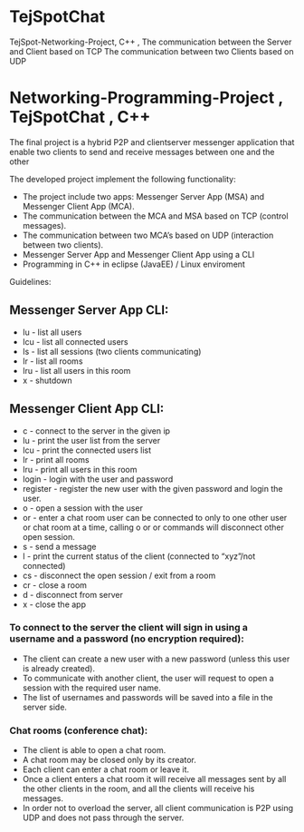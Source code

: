 # TejSpotChat
TejSpot-Networking-Project, C++ ,  The communication between the Server and Client based on TCP  The communication between two Clients based on UDP
# Networking-Programming-Project , TejSpotChat , C++

The final project is a hybrid P2P and client­server messenger application
that enable two clients to send and receive messages between one and the
other

The developed project implement the following functionality:

* The project include two apps: Messenger Server App (MSA) and
 Messenger Client App (MCA).
* The communication between the MCA and MSA based on TCP 
(control messages).
* The communication between two MCA’s based on UDP 
(interaction between two clients).
* Messenger Server App and Messenger Client App using a CLI
* Programming in C++ in eclipse (JavaEE) / Linux enviroment

Guidelines:

## Messenger Server App CLI:
* lu - list all users</br>
* lcu - list all connected users</br>
* ls - list all sessions (two clients communicating)</br>
* lr - list all rooms</br>
* lru <room name> - list all users in this room</br>
* x - shutdown</br>

## Messenger Client App CLI:
* c <IP> - connect to the server in the given ip</br>
* lu - print the user list from the server</br>
* lcu - print the connected users list</br>
* lr - print all rooms</br>
* lru <room name> - print all users in this room</br>
* login <user> <password> - login with the user and password</br>
* register <user> <password> - register the new user with the given password and login the user.</br>
* o <username> - open a session with the user</br>
* or <room name> - enter a chat room user can be connected to only to one other user or chat room at a
time, calling o or or commands will disconnect other open session.</br>
* s <message> - send a message</br>
* l - print the current status of the client (connected to “xyz”/not connected) </br>
* cs - disconnect the open session / exit from a room</br>
* cr <room name> - close a room</br>
* d - disconnect from server</br>
* x - close the app</br>


### To connect to the server the client will sign in using a username and a password (no encryption required):
* The client can create a new user with a new password (unless this user is already created).</br>
* To communicate with another client, the user will request to open a session with the required user name.</br>
* The list of usernames and passwords will be saved into a file in the server side.</br>

### Chat rooms (conference chat):
* The client is able to open a chat room.</br>
* A chat room may be closed only by its creator.</br>
* Each client can enter a chat room or leave it.</br>
* Once a client enters a chat room it will receive all messages sent by all the other clients in the room, and all the clients will
receive his messages.</br>
* In order not to overload the server, all client communication is
P2P using UDP and does not pass through the server.</br>

